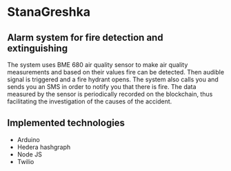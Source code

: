 # StanaGreshka 

## Alarm system for fire detection and extinguishing

The system uses BME 680 air quality sensor to make air quality measurements and based on their values fire can be detected. Then audible signal is triggered and a fire hydrant opens. The system also calls you and sends you an SMS in order to notify you that there is fire. The data measured by the sensor is periodically recorded on the blockchain, thus facilitating the investigation of the causes of the accident.

## Implemented technologies

* Arduino 
* Hedera hashgraph 
* Node JS
* Twilio
